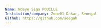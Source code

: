 ```yaml
---
Name: Ndeye Siga POUILLE
Institution/company: Zone01 Dakar, Senegal
Github: https://github.com/seegah
---
```

